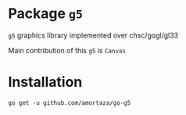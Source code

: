 # Package `g5`
`g5` graphics library implemented over chsc/gogl/gl33

Main contribution of this `g5` is `Canvas`

# Installation
`go get -u github.com/amortaza/go-g5`
